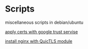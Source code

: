 # Scripts
miscellaneous scripts in debian/ubuntu

[apply certs with google trust servise](https://github.com/kasei0/Scripts/blob/main/cert.sh)

[install nginx with QuicTLS module](https://github.com/kasei0/Scripts/blob/main/nginx-quictls.sh)
